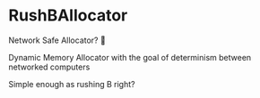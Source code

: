 # RushBAllocator
Network Safe Allocator? 🤔


Dynamic Memory Allocator with the goal of determinism between networked computers

Simple enough as rushing B right? 
